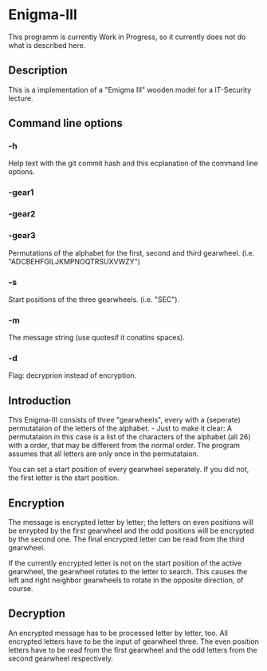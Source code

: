 # Enigma-III
This programm is currently Work in Progress, so it currently does not do what is described here.

## Description
This is a implementation of a "Emigma III" wooden model for a IT-Security lecture.

## Command line options
### -h
Help text with the git commit hash and this ecplanation of the command line options.
### -gear1 <alphabet permutation>
### -gear2 <alphabet permutation>
### -gear3 <alphabet permutation>
Permutations of the alphabet for the first, second and third gearwheel. (i.e. "ADCBEHFGILJKMPNOQTRSUXVWZY")
### -s <start positions>
Start positions of the three gearwheels. (i.e. "SEC").
### -m <message>
The message string (use quotesif it conatins spaces).
### -d
Flag: decryprion instead of encryption.

## Introduction
This Enigma-III consists of three "gearwheels", every with a (seperate) permutataion of the letters of the alphabet. - Just to make it clear: A permutataion in this case is a list of the characters of the alphabet (all 26) with a order, that may be different from the normal order. The program assumes that all letters are only once in the permutataion.

You can set a start position of every gearwheel seperately. If you did not, the first letter is the start position.

## Encryption
The message is encrypted letter by letter; the letters on even positions will be enrypted by the first gearwheel and the odd positions will be encrypted by the second one. The final encrypted letter can be read from the third gearwheel.

If the currently encrypted letter is not on the start position of the active gearwheel, the gearwheel rotates to the letter to search. This causes the left and right neighbor gearwheels to rotate in the opposite direction, of course.

## Decryption
An encrypted message has to be processed letter by letter, too. All encrypted letters have to be the input of gearwheel three. The even position letters have to be read from the first gearwheel and the odd letters from the second gearwheel respectively.
